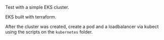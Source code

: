 Test with a simple EKS cluster.

EKS built with terraform.

After the cluster was created, create a pod and a loadbalancer via kubect using the scripts on the `kubernetes` folder.